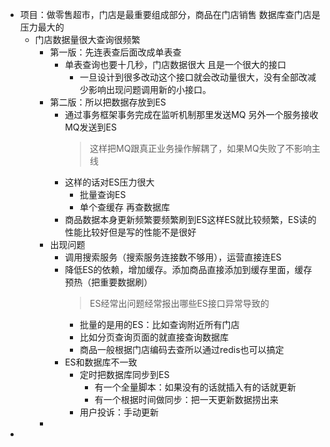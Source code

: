- 项目：做零售超市，门店是最重要组成部分，商品在门店销售 数据库查门店是压力最大的
	- 门店数据量很大查询很频繁
		- 第一版：先连表查后面改成单表查
			- 单表查询也要十几秒，门店数据很大 且是一个很大的接口
				- 一旦设计到很多改动这个接口就会改动量很大，没有全部改减少影响出现问题调用新的小接口。
		- 第二版：所以把数据存放到ES
			- 通过事务框架事务完成在监听机制那里发送MQ 另外一个服务接收MQ发送到ES
			  > 这样把MQ跟真正业务操作解耦了，如果MQ失败了不影响主线
			- 这样的话对ES压力很大
				- 批量查询ES
				- 单个查缓存 再查数据库
			- 商品数据本身更新频繁要频繁刷到ES这样ES就比较频繁，ES读的性能比较好但是写的性能不是很好
		- 出现问题
			- 调用搜索服务（搜索服务连接数不够用），运营直接连ES
			- 降低ES的依赖，增加缓存。添加商品直接添加到缓存里面，缓存预热（把重要数据刷）
			  > ES经常出问题经常报出哪些ES接口异常导致的
				- 批量的是用的ES：比如查询附近所有门店
				- 比如分页查询页面的就直接查询数据库
				- 商品一般根据门店编码去查所以通过redis也可以搞定
			- ES和数据库不一致
				- 定时把数据库同步到ES
					- 有一个全量脚本：如果没有的话就插入有的话就更新
					- 有一个根据时间做同步：把一天更新数据捞出来
				- 用户投诉：手动更新
		-
-